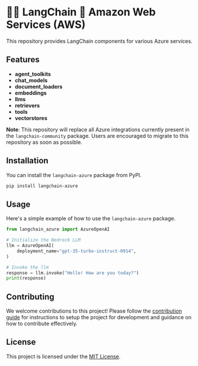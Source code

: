 # 🦜️🔗 LangChain 🤝 Amazon Web Services (AWS)

This repository provides LangChain components for various Azure services. 

## Features

- **agent_toolkits**
- **chat_models**
- **document_loaders**
- **embeddings**
- **llms**
- **retrievers**
- **tools**
- **vectorstores**

**Note**: This repository will replace all Azure integrations currently present in the `langchain-community` package. Users are encouraged to migrate to this repository as soon as possible.

## Installation

You can install the `langchain-azure` package from PyPI.

```bash
pip install langchain-azure
```

## Usage

Here's a simple example of how to use the `langchain-azure` package.

```python
from langchain_azure import AzureOpenAI

# Initialize the Bedrock LLM
llm = AzureOpenAI(
    deployment_name="gpt-35-turbo-instruct-0914",
)

# Invoke the llm
response = llm.invoke("Hello! How are you today?")
print(response)
```


## Contributing

We welcome contributions to this project! Please follow the [contribution guide]() for instructions to setup the project for development and guidance on how to contribute effectively.

## License

This project is licensed under the [MIT License](LICENSE).
